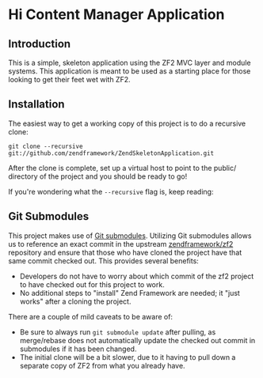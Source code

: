 Hi Content Manager Application
=======================

Introduction
------------
This is a simple, skeleton application using the ZF2 MVC layer and module
systems. This application is meant to be used as a starting place for those
looking to get their feet wet with ZF2.


Installation
------------
The easiest way to get a working copy of this project is to do a recursive
clone:

    git clone --recursive git://github.com/zendframework/ZendSkeletonApplication.git

After the clone is complete, set up a virtual host to point to the public/
directory of the project and you should be ready to go!

If you're wondering what the `--recursive` flag is, keep reading:

Git Submodules
--------------
This project makes use of [Git submodules](http://book.git-scm.com/5_submodules.html).
Utilizing Git submodules allows us to reference an exact commit in the upstream
[zendframework/zf2](https://github.com/zendframework/zf2) repository and ensure
that those who have cloned the project have that same commit checked out. This
provides several benefits:

* Developers do not have to worry about which commit of the zf2 project to have
  checked out for this project to work.
* No additional steps to "install" Zend Framework are needed; it "just works"
  after a cloning the project.

There are a couple of mild caveats to be aware of:

* Be sure to always run `git submodule update` after pulling, as merge/rebase
  does not automatically update the checked out commit in submodules if it has
  been changed.
* The initial clone will be a bit slower, due to it having to pull down a
  separate copy of ZF2 from what you already have.

